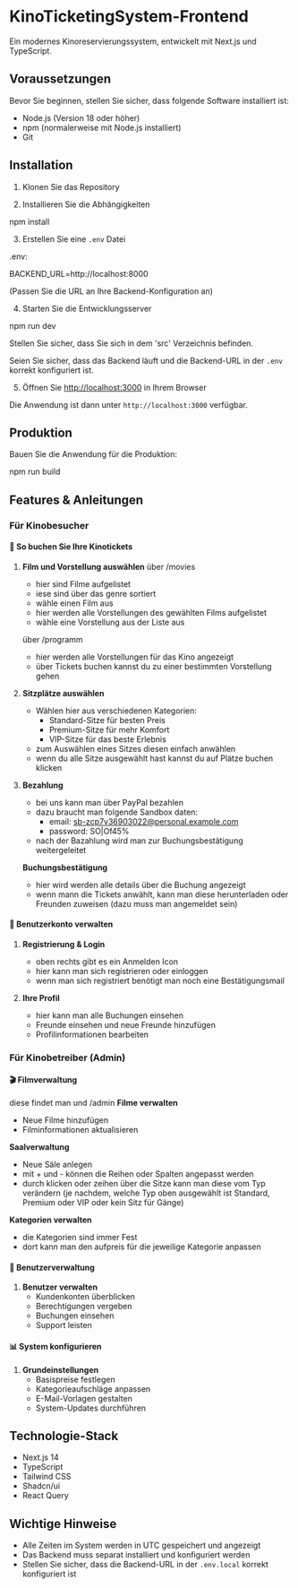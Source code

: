 # KinoTicketingSystem-Frontend
Ein modernes Kinoreservierungssystem, entwickelt mit Next.js und TypeScript.

## Voraussetzungen

Bevor Sie beginnen, stellen Sie sicher, dass folgende Software installiert ist:

- Node.js (Version 18 oder höher)
- npm (normalerweise mit Node.js installiert)
- Git

## Installation

1. Klonen Sie das Repository

2. Installieren Sie die Abhängigkeiten

npm install

3. Erstellen Sie eine `.env` Datei 

.env:

BACKEND_URL=http://localhost:8000

(Passen Sie die URL an Ihre Backend-Konfiguration an)

4. Starten Sie die Entwicklungsserver

npm run dev

Stellen Sie sicher, dass Sie sich in dem 'src' Verzeichnis befinden.

Seien Sie sicher, dass das Backend läuft und die Backend-URL in der `.env` korrekt konfiguriert ist.

5. Öffnen Sie [http://localhost:3000](http://localhost:3000) in Ihrem Browser

Die Anwendung ist dann unter `http://localhost:3000` verfügbar.

## Produktion

Bauen Sie die Anwendung für die Produktion:

npm run build

## Features & Anleitungen

### Für Kinobesucher
#### 🎫 So buchen Sie Ihre Kinotickets
1. **Film und Vorstellung auswählen**
   über /movies
   - hier sind Filme aufgelistet
   - iese sind über das genre sortiert
   - wähle einen Film aus
   - hier werden alle Vorstellungen des gewählten Films aufgelistet
   - wähle eine Vorstellung aus der Liste aus

   über /programm
   - hier werden alle Vorstellungen für das Kino angezeigt
   - über Tickets buchen kannst du zu einer bestimmten Vorstellung gehen

3. **Sitzplätze auswählen**
   - Wählen hier aus verschiedenen Kategorien:
     * Standard-Sitze für besten Preis
     * Premium-Sitze für mehr Komfort
     * VIP-Sitze für das beste Erlebnis
   - zum Auswählen eines Sitzes diesen einfach anwählen
   - wenn du alle Sitze ausgewählt hast kannst du auf Plätze buchen klicken

4. **Bezahlung**
   - bei uns kann man über PayPal bezahlen
   - dazu braucht man folgende Sandbox daten:
     * email: sb-zcp7v36903022@personal.example.com
     * password: SO|Of45%
   - nach der Bazahlung wird man zur Buchungsbestätigung weitergeleitet

   **Buchungsbestätigung**
   - hier wird werden alle details über die Buchung angezeigt
   - wenn mann die Tickets anwählt, kann man diese herunterladen oder Freunden zuweisen (dazu muss man angemeldet sein)

#### 👤 Benutzerkonto verwalten
1. **Registrierung & Login**
   - oben rechts gibt es ein Anmelden Icon
   - hier kann man sich registrieren oder einloggen
   - wenn man sich registriert benötigt man noch eine Bestätigungsmail

2. **Ihre Profil**
   - hier kann man alle Buchungen einsehen
   - Freunde einsehen und neue Freunde hinzufügen
   - Profilinformationen bearbeiten

### Für Kinobetreiber (Admin)
#### 🎬 Filmverwaltung
diese findet man und /admin
**Filme verwalten**
   - Neue Filme hinzufügen
   - Filminformationen aktualisieren

**Saalverwaltung**
   - Neue Säle anlegen
   - mit + und - können die Reihen oder Spalten angepasst werden
   - durch klicken oder zeihen über die Sitze kann man diese vom Typ verändern (je nachdem, welche Typ oben ausgewählt ist Standard, Premium oder VIP oder kein Sitz für Gänge)

**Kategorien verwalten**
   - die Kategorien sind immer Fest
   - dort kann man den aufpreis für die jeweilige Kategorie anpassen

#### 👥 Benutzerverwaltung
1. **Benutzer verwalten**
   - Kundenkonten überblicken
   - Berechtigungen vergeben
   - Buchungen einsehen
   - Support leisten

#### 📊 System konfigurieren
1. **Grundeinstellungen**
   - Basispreise festlegen
   - Kategorieaufschläge anpassen
   - E-Mail-Vorlagen gestalten
   - System-Updates durchführen

## Technologie-Stack

- Next.js 14
- TypeScript
- Tailwind CSS
- Shadcn/ui
- React Query

## Wichtige Hinweise

- Alle Zeiten im System werden in UTC gespeichert und angezeigt
- Das Backend muss separat installiert und konfiguriert werden
- Stellen Sie sicher, dass die Backend-URL in der `.env.local` korrekt konfiguriert ist
